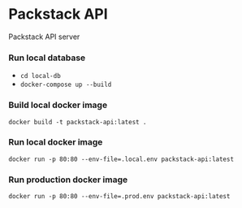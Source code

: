 # Packstack API
Packstack API server

### Run local database
- `cd local-db`
- `docker-compose up --build`

### Build local docker image
`docker build -t packstack-api:latest .`

### Run local docker image
`docker run -p 80:80 --env-file=.local.env packstack-api:latest`

### Run production docker image
`docker run -p 80:80 --env-file=.prod.env packstack-api:latest`